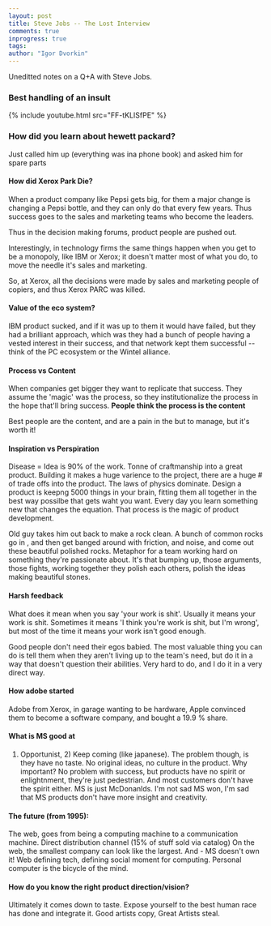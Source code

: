 ```yaml
---
layout: post
title: Steve Jobs -- The Lost Interview
comments: true
inprogress: true
tags:
author: "Igor Dvorkin"
---
```


Uneditted notes on a Q+A with Steve Jobs.

### Best handling of an insult

{% include youtube.html src="FF-tKLISfPE" %}

### How did you learn about hewett packard?

Just called him up (everything was ina phone book) and asked him for spare parts

#### How did Xerox Park Die?

When a product company like Pepsi gets big, for them a major change is changing a Pepsi bottle, and they can only do that every few years. Thus success goes to the sales and marketing teams who become the leaders.

Thus in the decision making forums, product people are pushed out.

Interestingly, in technology firms the same things happen when you get to be a monopoly, like IBM or Xerox; it doesn't matter most of what you do, to move the needle it's sales and marketing.

So, at Xerox, all the decisions were made by sales and marketing people of copiers, and thus Xerox PARC was killed.

#### Value of the eco system?

IBM product sucked, and if it was up to them it would have failed, but they had a brilliant approach, which was they had a bunch of people having a vested interest in their success, and that network kept them successful -- think of the PC ecosystem or the Wintel alliance.

#### Process vs Content

When companies get bigger they want to replicate that success. They assume the 'magic' was the process, so they institutionalize the process in the hope that'll bring success. **People think the process is the content**

Best people are the content, and are a pain in the but to manage, but it's worth it!

#### Inspiration vs Perspiration

Disease = Idea is 90% of the work. Tonne of craftmanship into a great product. Building it makes a huge varience to the project, there are a huge # of trade offs into the product. The laws of physics dominate. Design a product is keepng 5000 things in your brain, fitting them all together in the best way possilbe that gets waht you want. Every day you learn something new that changes the equation. That process is the magic of product development.

Old guy takes him out back to make a rock clean. A bunch of common rocks go in , and then get banged around with friction, and noise, and come out these beautiful polished rocks. Metaphor for a team working hard on something they're passionate about. It's that bumping up, those arguments, those fights, working together they polish each others, polish the ideas making beautiful stones.

#### Harsh feedback

What does it mean when you say 'your work is shit'. Usually it means your work is shit. Sometimes it means 'I think you're work is shit, but I'm wrong', but most of the time it means your work isn't good enough.

Good people don't need their egos babied. The most valuable thing you can do is tell them when they aren't living up to the team's need, but do it in a way that doesn't question their abilities. Very hard to do, and I do it in a very direct way.

#### How adobe started

Adobe from Xerox, in garage wanting to be hardware, Apple convinced them to become a software company, and bought a 19.9 % share.

#### What is MS good at

1. Opportunist, 2) Keep coming (like japanese). The problem though, is they have no taste. No original ideas, no culture in the product. Why important? No problem with success, but products have no spirit or enlightnment, they're just pedestrian. And most customers don't have the spirit either. MS is just McDonanlds. I'm not sad MS won, I'm sad that MS products don't have more insight and creativity.

#### The future (from 1995):

The web, goes from being a computing machine to a communication machine.
Direct distribution channel (15% of stuff sold via catalog)
On the web, the smallest company can look like the largest.
And - MS doesn't own it!
Web defining tech, defining social moment for computing.
Personal computer is the bicycle of the mind.

#### How do you know the right product direction/vision?

Ultimately it comes down to taste. Expose yourself to the best human race has done and integrate it. Good artists copy, Great Artists steal.
